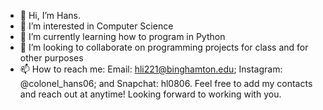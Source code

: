 - 👋 Hi, I’m Hans.
- 👀 I’m interested in Computer Science 
- 🌱 I’m currently learning how to program in Python 
- 💞️ I’m looking to collaborate on programming projects for class and for other purposes
- 📫 How to reach me: 
  Email: hli221@binghamton.edu;
  Instagram: @colonel_hans06; and 
  Snapchat: hl0806. 
  Feel free to add my contacts and reach out at anytime! Looking forward to working with you. 

<!---
lhans2021/lhans2021 is a ✨ special ✨ repository because its `README.md` (this file) appears on your GitHub profile.
You can click the Preview link to take a look at your changes.
--->

